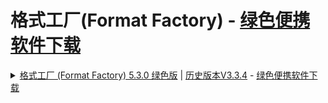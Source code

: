 # 格式工厂(Format Factory) - [绿色便携软件下载](https://share.choong.net/tools/%E6%A0%BC%E5%BC%8F%E5%B7%A5%E5%8E%82(FormatFactory)/category-250.html)

<details>
    <summary>
    <a title="下载 格式工厂 (Format Factory) 5.3.0 绿色版 - 精品绿色便携软件" rel="nofollow" href="https://www.portablesoft.org/category/250.html" target="_blank">格式工厂 (Format Factory) 5.3.0 绿色版</a> | <a title="下载 格式工厂 (Format Factory) 历史版本V3.3.4_绿色版 - 精品绿色便携软件" rel="nofollow" href="https://github.com/inchoong/share/raw/share-2020/tools/%E6%A0%BC%E5%BC%8F%E5%B7%A5%E5%8E%82(FormatFactory)/%E6%A0%BC%E5%BC%8F%E5%B7%A5%E5%8E%82%E4%BE%BF%E6%90%BA%E7%89%88FormatFactory_3.3.4_PortableSoft.7z" target="_blank">历史版本V3.3.4</a> - <a title="软件下载大全 - 精品绿色便携软件" rel="nofollow" href="href="https://www.portablesoft.org/category/" target="_blank">绿色便携软件下载</a>
     </summary> 
      <h2>格式工厂 (Format Factory) 5.3.0 绿色版下载地址列表：</h2>
	<ul>
<li><sup><sub><font size="16px">.</font> </sub></sup><b>城通网盘</b>: <a title="从城通网盘下载" rel="nofollow" href="https://www.portablesoft.org/g.php?p=250&amp;l=https%3A%2F%2Fn802.com%2Ffile%2F763521-450078235" target="_blank">https://n802.com/file/763521-450078235</a>
</li>
		<li><sup><sub><font size="16px">.</font> </sub></sup><b>百度网盘</b>: <p style="padding:0 0 0 10px;"><a title="从百度网盘下载" rel="nofollow" href="https://www.portablesoft.org/g.php?p=250&amp;l=https%3A%2F%2Fpan.baidu.com%2Fs%2F1BcoyH765lYm28E5EsSBmYw" target="_blank">https://pan.baidu.com/s/1BcoyH765lYm28E5EsSBmYw</a><br>提取密码: 7i63</p>
</li>
		<li><sup><sub><font size="16px">.</font> </sub></sup><b>蓝奏云盘</b>: <a title="从蓝奏云盘下载" rel="nofollow" href="https://www.portablesoft.org/g.php?p=250&amp;l=https%3A%2F%2Fportablesoft.lanzous.com%2Fb00zit48f" target="_blank">https://portablesoft.lanzous.com/b00zit48f</a>
</li>
		<li><sup><sub><font size="16px">.</font> </sub></sup><b>官方原版/安装包</b>: <a title="从官网下载" rel="nofollow" href="https://www.portablesoft.org/g.php?p=250&amp;l=http%3A%2F%2Fdown.pcgeshi.com%2FFormatFactory_setup.exe" target="_blank">http://down.pcgeshi.com/FormatFactory_setup.exe</a>
</li>
	</ul>
</details>
